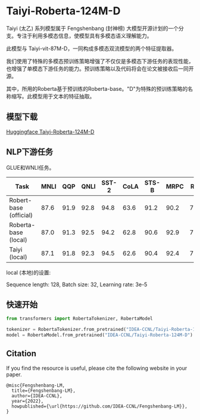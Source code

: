 # Taiyi-Roberta-124M-D

Taiyi (太乙) 系列模型属于 Fengshenbang (封神榜) 大模型开源计划的一个分支。专注于利用多模态信息，使模型具有多模态语义理解能力。

此模型与 Taiyi-vit-87M-D，一同构成多模态双流模型的两个特征提取器。

我们使用了特殊的多模态预训练策略增强了不仅仅是多模态下游任务的表现性能，也增强了单模态下游任务的能力。预训练策略以及代码将会在论文被接收后一同开源。

其中，所用的Roberta基于预训练的Roberta-base。"D"为特殊的预训练策略的名称缩写。此模型用于文本的特征抽取。

## 模型下载

[Huggingface Taiyi-Roberta-124M-D](https://huggingface.co/IDEA-CCNL/Taiyi-Roberta-124M-D)

## NLP下游任务

GLUE和WNLI任务。

| Task                   | MNLI | QQP  | QNLI | SST-2 | CoLA | STS-B | MRPC | RTE  | WNLI |
|------------------------|------|------|------|-------|------|-------|------|------|------|
| Robert-base (official) | 87.6 | 91.9 | 92.8 | 94.8  | 63.6 | 91.2  | 90.2 | 78.7 |   -  |
| Roberta-base (local)   | 87.0 | 91.3 | 92.5 | 94.2  | 62.8 | 90.6  | 92.9 | 78.0 | 56.3 |
| Taiyi (local)          | 87.1 | 91.8 | 92.3 | 94.5  | 62.6 | 90.4  | 92.4 | 78.7 | 56.3 |

local (本地)的设置:

Sequence length: 128, Batch size: 32, Learning rate: 3e-5

## 快速开始

```python
from transformers import RobertaTokenizer, RobertaModel

tokenizer = RobertaTokenizer.from_pretrained("IDEA-CCNL/Taiyi-Roberta-124M-D")
model = RobertaModel.from_pretrained("IDEA-CCNL/Taiyi-Roberta-124M-D")
```

## Citation
If you find the resource is useful, please cite the following website in your paper.
```
@misc{Fengshenbang-LM,
  title={Fengshenbang-LM},
  author={IDEA-CCNL},
  year={2022},
  howpublished={\url{https://github.com/IDEA-CCNL/Fengshenbang-LM}},
}
```
